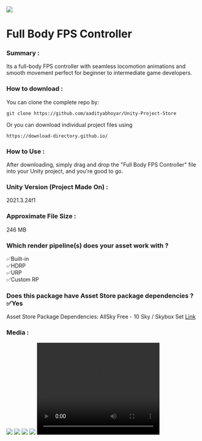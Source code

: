 <img src="https://github.com/aadityabhoyar/Unity-Project-Store/blob/main/Full%20Body%20FPS%20Controller/Project%20Media/LOGO.png">

# Full Body FPS Controller
### Summary :
Its a full-body FPS controller with seamless locomotion animations and smooth movement perfect for beginner to intermediate game developers.

### How to download :
You can clone the complete repo by:
```
git clone https://github.com/aadityabhoyar/Unity-Project-Store
```
Or you can download individual project files using
```
https://download-directory.github.io/
```

### How to Use :
After downloading, simply drag and drop the "Full Body FPS Controller" file into your Unity project, and you're good to go.

### Unity Version (Project Made On) :
2021.3.24f1

### Approximate File Size :
246 MB

### Which render pipeline(s) does your asset work with ?
✅Built-in  
✅HDRP  
✅URP  
✅Custom  RP

### Does this package have Asset Store package dependencies ? ✅Yes
Asset Store Package Dependencies:  AllSky  Free  -  10  Sky  /  Skybox  Set [Link](https://assetstore.unity.com/packages/2d/textures-materials/sky/allsky-free-10-sky-skybox-set-146014)

### Media :
<img src="https://github.com/aadityabhoyar/Unity-Project-Store/blob/main/Full%20Body%20FPS%20Controller/Project%20Media/image_001_0000.jpg">
<img src="https://github.com/aadityabhoyar/Unity-Project-Store/blob/main/Full%20Body%20FPS%20Controller/Project%20Media/image_002_0007.jpg">
<img src="https://github.com/aadityabhoyar/Unity-Project-Store/blob/main/Full%20Body%20FPS%20Controller/Project%20Media/image_003_0000.jpg">
<img src="https://github.com/aadityabhoyar/Unity-Project-Store/blob/main/Full%20Body%20FPS%20Controller/Project%20Media/image_004_0000.jpg">

<video width="320" height="240" controls>
  <source src="https://github.com/aadityabhoyar/Unity-Project-Store/blob/main/Full%20Body%20FPS%20Controller/Project%20Media/videoplayback%20(1).mp4" type="video/mp4">
  Your browser does not support the video tag.
</video>


